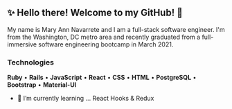## ✨ Hello there! Welcome to my GitHub! 👋


My name is Mary Ann Navarrete and I am a full-stack software engineer. I'm from the Washington, DC metro area and recently graduated from a full-immersive software engineering bootcamp in March 2021. 


### **Technologies**
**Ruby** • **Rails** • **JavaScript** • **React** • **CSS** • **HTML** • **PostgreSQL** • **Bootstrap** • **Material-UI** 

- 🌱 I’m currently learning ... React Hooks & Redux 


